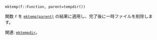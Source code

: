 ```
mktemp(f::Function, parent=tempdir())
```

関数 `f` を [`mktemp(parent)`](@ref) の結果に適用し、完了後に一時ファイルを削除します。

関連: [`mktempdir`](@ref)。
